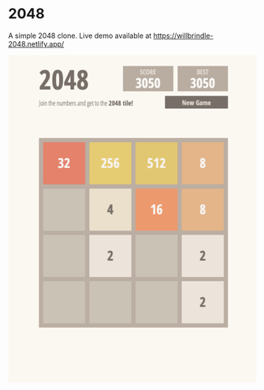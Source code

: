 # 2048

A simple 2048 clone. Live demo available at https://willbrindle-2048.netlify.app/

![](screenshot.png)
